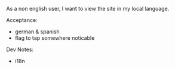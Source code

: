As a non english user, I want to view the site in my local language.

Acceptance:
- german & spanish
- flag to tap somewhere noticable

Dev Notes:
- i18n
